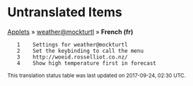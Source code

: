 # Untranslated Items
[Applets](../../../README.md) &#187; [weather@mockturtl](../README.md) &#187; **French (fr)**

       1	Settings for weather@mockturtl
       2	Set the keybinding to call the menu
       3	http://woeid.rosselliot.co.nz/
       4	Show high temperature first in forecast

<sup>This translation status table was last updated on 2017-09-24, 02:30 UTC.</sup>
